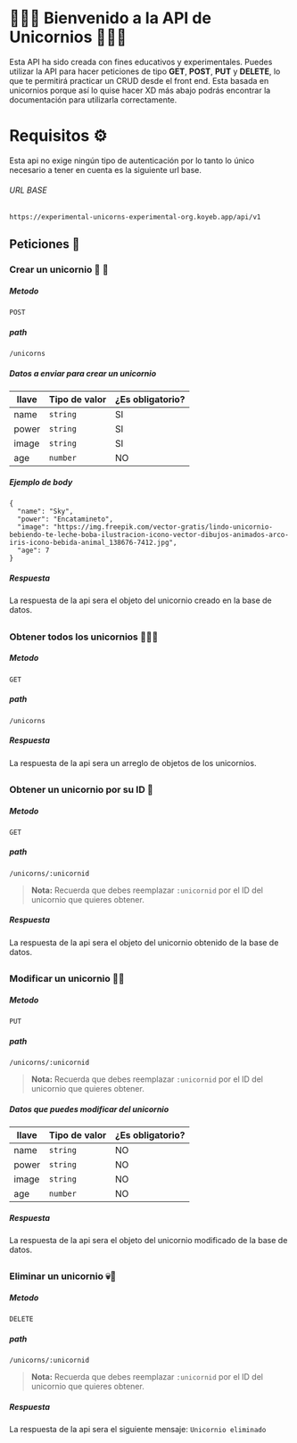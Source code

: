 # 🦄🦄🦄 Bienvenido a la  API de Unicornios 🦄🦄🦄

Esta API ha sido creada con fines educativos y experimentales. Puedes utilizar la API para hacer peticiones de tipo **GET**, **POST**, **PUT** y **DELETE**, lo que te permitirá practicar un CRUD desde el front end. Esta basada en unicornios porque así lo quise hacer XD más abajo podrás encontrar la documentación para utilizarla correctamente.

# Requisitos ⚙️

Esta api no exige ningún tipo de autenticación por lo tanto lo único necesario a tener en cuenta es la siguiente url base.

###### URL BASE
`https://experimental-unicorns-experimental-org.koyeb.app/api/v1`


## Peticiones 📖


### Crear un unicornio 💾 🦄

##### Metodo 
`POST`
##### path 
`/unicorns`

##### Datos a enviar para crear un unicornio
|    llave       |Tipo de valor                  |¿Es obligatorio?             |
|----------------|-------------------------------|-----------------------------|
|name            |`string`                       |SI                           |
|power           |`string`                       |SI                           |
|image           |`string`                       |SI                           |
|age             |`number`                       |NO                           |

##### Ejemplo de body 
```
{
  "name": "Sky",
  "power": "Encatamineto",
  "image": "https://img.freepik.com/vector-gratis/lindo-unicornio-bebiendo-te-leche-boba-ilustracion-icono-vector-dibujos-animados-arco-iris-icono-bebida-animal_138676-7412.jpg",
  "age": 7
}
```

##### Respuesta
La respuesta de la api sera el objeto del unicornio creado en la base de datos.
##
### Obtener todos los unicornios 🦄🦄🦄

##### Metodo 
`GET`
##### path 
`/unicorns`
##### Respuesta
La respuesta de la api sera un arreglo de objetos de los unicornios.
##
### Obtener un unicornio por su ID 🦄

##### Metodo 
`GET`
##### path 
`/unicorns/:unicornid`

> **Nota:** Recuerda que debes reemplazar `:unicornid` por el ID del unicornio que quieres obtener.
##### Respuesta
La respuesta de la api sera el objeto del unicornio obtenido de la base de datos.
##
### Modificar un unicornio 🔨🦄

##### Metodo 
`PUT`
##### path 
`/unicorns/:unicornid`

> **Nota:** Recuerda que debes reemplazar `:unicornid` por el ID del unicornio que quieres obtener.
##### Datos que puedes modificar del unicornio
|    llave       |Tipo de valor                  |¿Es obligatorio?             |
|----------------|-------------------------------|-----------------------------|
|name            |`string`                       |NO                           |
|power           |`string`                       |NO                           |
|image           |`string`                       |NO                           |
|age             |`number`                       |NO                           |
##### Respuesta
La respuesta de la api sera el objeto del unicornio modificado de la base de datos.
##
### Eliminar un unicornio 💀🦄

##### Metodo 
`DELETE`
##### path 
`/unicorns/:unicornid`

> **Nota:** Recuerda que debes reemplazar `:unicornid` por el ID del unicornio que quieres obtener.
##### Respuesta
La respuesta de la api sera el siguiente mensaje:
``Unicornio eliminado``
